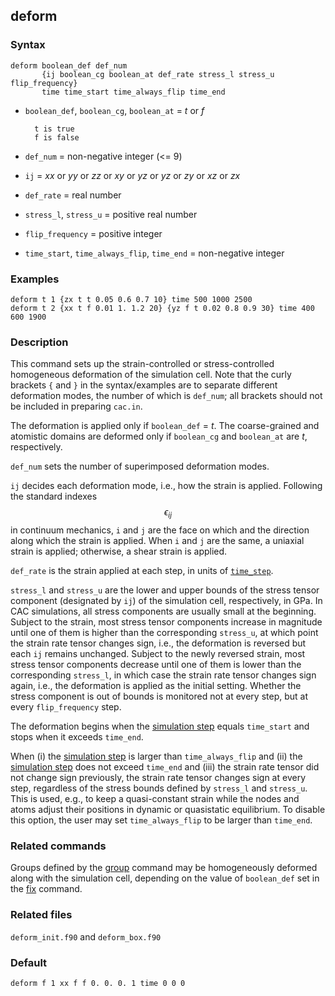 ## deform

### Syntax

	deform boolean_def def_num
	       {ij boolean_cg boolean_at def_rate stress_l stress_u flip_frequency}
	       time time_start time_always_flip time_end 

* `boolean_def`, `boolean_cg`, `boolean_at` = _t_ or _f_

		t is true
		f is false

* `def_num` = non-negative integer (<= 9)

* `ij` = _xx_ or _yy_ or _zz_ or _xy_ or _yz_ or _yz_ or _zy_ or _xz_ or _zx_

* `def_rate` = real number

* `stress_l`, `stress_u` = positive real number

* `flip_frequency` = positive integer

* `time_start`, `time_always_flip`, `time_end` = non-negative integer

### Examples

	deform t 1 {zx t t 0.05 0.6 0.7 10} time 500 1000 2500
	deform t 2 {xx t f 0.01 1. 1.2 20} {yz f t 0.02 0.8 0.9 30} time 400 600 1900

### Description

This command sets up the strain-controlled or stress-controlled homogeneous deformation of the simulation cell. Note that the curly brackets `{` and `}` in the syntax/examples are to separate different deformation modes, the number of which is `def_num`; all brackets should not be included in preparing `cac.in`.

The deformation is applied only if `boolean_def` = _t_. The coarse-grained and atomistic domains are deformed only if `boolean_cg` and `boolean_at` are _t_, respectively.

`def_num` sets the number of superimposed deformation modes.

`ij` decides each deformation mode, i.e., how the strain is applied. Following the standard indexes $$\epsilon_{ij}$$ in continuum mechanics, `i` and `j` are the face on which and the direction along which the strain is applied. When `i` and `j` are the same, a uniaxial strain is applied; otherwise, a shear strain is applied.

`def_rate` is the strain applied at each step, in units of [`time_step`](run.md).

`stress_l` and `stress_u` are the lower and upper bounds of the stress tensor component (designated by `ij`) of the simulation cell, respectively, in GPa. In CAC simulations, all stress components are usually small at the beginning. Subject to the strain, most stress tensor components increase in magnitude until one of them is higher than the corresponding `stress_u`, at which point the strain rate tensor changes sign, i.e., the deformation is reversed but each `ij` remains unchanged. Subject to the newly reversed strain, most stress tensor components decrease until one of them is lower than the corresponding `stress_l`, in which case the strain rate tensor changes sign again, i.e., the deformation is applied as the initial setting. Whether the stress component is out of bounds is monitored not at every step, but at every `flip_frequency` step.

The deformation begins when the [simulation step](run.md) equals `time_start` and stops when it exceeds `time_end`.

When (i) the [simulation step](run.md) is larger than `time_always_flip` and (ii) the [simulation step](run.md) does not exceed `time_end` and (iii) the strain rate tensor did not change sign previously, the strain rate tensor changes sign at every step, regardless of the stress bounds defined by `stress_l` and `stress_u`. This is used, e.g., to keep a quasi-constant strain while the nodes and atoms adjust their positions in dynamic or quasistatic equilibrium. To disable this option, the user may set `time_always_flip` to be larger than `time_end`.

### Related commands

Groups defined by the [group](group.md) command may be homogeneously deformed along with the simulation cell, depending on the value of `boolean_def` set in the [fix](fix.md) command.

### Related files

`deform_init.f90` and `deform_box.f90`

### Default

	deform f 1 xx f f 0. 0. 0. 1 time 0 0 0

